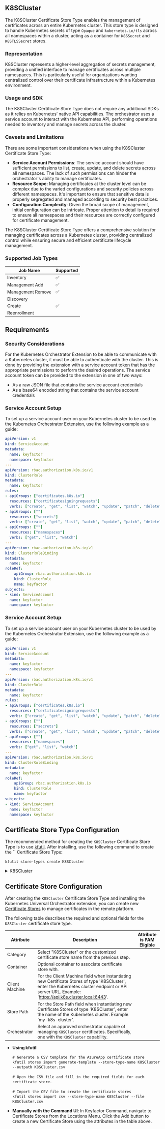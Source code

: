 ## K8SCluster

The K8SCluster Certificate Store Type enables the management of certificates across an entire Kubernetes cluster. This store type is designed to handle Kubernetes secrets of type `Opaque` and `kubernetes.io/tls` across all namespaces within a cluster, acting as a container for `K8SSecret` and `K8STLSSecret` stores.

### Representation

K8SCluster represents a higher-level aggregation of secrets management, providing a unified interface to manage certificates across multiple namespaces. This is particularly useful for organizations wanting centralized control over their certificate infrastructure within a Kubernetes environment.

### Usage and SDK

The K8SCluster Certificate Store Type does not require any additional SDKs as it relies on Kubernetes’ native API capabilities. The orchestrator uses a service account to interact with the Kubernetes API, performing operations needed to inventory and manage secrets across the cluster.

### Caveats and Limitations

There are some important considerations when using the K8SCluster Certificate Store Type:

- **Service Account Permissions**: The service account should have sufficient permissions to list, create, update, and delete secrets across all namespaces. The lack of such permissions can hinder the orchestrator's ability to manage certificates.
- **Resource Scope**: Managing certificates at the cluster level can be complex due to the varied configurations and security policies across different namespaces. It's important to ensure that sensitive data is properly segregated and managed according to security best practices.
- **Configuration Complexity**: Given the broad scope of management, initial configuration can be intricate. Proper attention to detail is required to ensure all namespaces and their resources are correctly configured for certificate management.

The K8SCluster Certificate Store Type offers a comprehensive solution for managing certificates across a Kubernetes cluster, providing centralized control while ensuring secure and efficient certificate lifecycle management.



### Supported Job Types

| Job Name | Supported |
| -------- | --------- |
| Inventory | ✅ |
| Management Add | ✅ |
| Management Remove | ✅ |
| Discovery |  |
| Create | ✅ |
| Reenrollment |  |

## Requirements

### Security Considerations
For the Kubernetes Orchestrator Extension to be able to communicate with a Kubernetes cluster, it must
be able to authenticate with the cluster.  This is done by providing the extension with a service account
token that has the appropriate permissions to perform the desired operations. The service account token
can be provided to the extension in one of two ways:
- As a raw JSON file that contains the service account credentials
- As a base64 encoded string that contains the service account credentials

### Service Account Setup
To set up a service account user on your Kubernetes cluster to be used by the Kubernetes Orchestrator Extension, use the following example as a guide:
```yaml
apiVersion: v1
kind: ServiceAccount
metadata:
  name: keyfactor
  namespace: keyfactor
---
apiVersion: rbac.authorization.k8s.io/v1
kind: ClusterRole
metadata:
  name: keyfactor
rules:
- apiGroups: ["certificates.k8s.io"]
  resources: ["certificatesigningrequests"]
  verbs: ["create", "get", "list", "watch", "update", "patch", "delete"]
- apiGroups: [""]
  resources: ["secrets"]
  verbs: ["create", "get", "list", "watch", "update", "patch", "delete"]
- apiGroups: [""]
  resources: ["namespaces"]
  verbs: ["get", "list", "watch"]
---
apiVersion: rbac.authorization.k8s.io/v1
kind: ClusterRoleBinding
metadata:
  name: keyfactor
roleRef:
    apiGroup: rbac.authorization.k8s.io
    kind: ClusterRole
    name: keyfactor
subjects:
- kind: ServiceAccount
  name: keyfactor
  namespace: keyfactor
```

### Service Account Setup
To set up a service account user on your Kubernetes cluster to be used by the Kubernetes Orchestrator Extension, use the following example as a guide:
```yaml
apiVersion: v1
kind: ServiceAccount
metadata:
  name: keyfactor
  namespace: keyfactor
---
apiVersion: rbac.authorization.k8s.io/v1
kind: ClusterRole
metadata:
  name: keyfactor
rules:
- apiGroups: ["certificates.k8s.io"]
  resources: ["certificatesigningrequests"]
  verbs: ["create", "get", "list", "watch", "update", "patch", "delete"]
- apiGroups: [""]
  resources: ["secrets"]
  verbs: ["create", "get", "list", "watch", "update", "patch", "delete"]
- apiGroups: [""]
  resources: ["namespaces"]
  verbs: ["get", "list", "watch"]
---
apiVersion: rbac.authorization.k8s.io/v1
kind: ClusterRoleBinding
metadata:
  name: keyfactor
roleRef:
    apiGroup: rbac.authorization.k8s.io
    kind: ClusterRole
    name: keyfactor
subjects:
- kind: ServiceAccount
  name: keyfactor
  namespace: keyfactor
```



## Certificate Store Type Configuration

The recommended method for creating the `K8SCluster` Certificate Store Type is to use [kfutil](https://github.com/Keyfactor/kfutil). After installing, use the following command to create the `` Certificate Store Type:

```shell
kfutil store-types create K8SCluster
```

<details><summary>K8SCluster</summary>

Create a store type called `K8SCluster` with the attributes in the tables below:

### Basic Tab
| Attribute | Value | Description |
| --------- | ----- | ----- |
| Name | K8SCluster | Display name for the store type (may be customized) |
| Short Name | K8SCluster | Short display name for the store type |
| Capability | K8SCluster | Store type name orchestrator will register with. Check the box to allow entry of value |
| Supported Job Types (check the box for each) | Add, Discovery, Remove | Job types the extension supports |
| Supports Add | ✅ | Check the box. Indicates that the Store Type supports Management Add |
| Supports Remove | ✅ | Check the box. Indicates that the Store Type supports Management Remove |
| Supports Discovery |  |  Indicates that the Store Type supports Discovery |
| Supports Reenrollment |  |  Indicates that the Store Type supports Reenrollment |
| Supports Create | ✅ | Check the box. Indicates that the Store Type supports store creation |
| Needs Server | ✅ | Determines if a target server name is required when creating store |
| Blueprint Allowed |  | Determines if store type may be included in an Orchestrator blueprint |
| Uses PowerShell |  | Determines if underlying implementation is PowerShell |
| Requires Store Password |  | Determines if a store password is required when configuring an individual store. |
| Supports Entry Password |  | Determines if an individual entry within a store can have a password. |

The Basic tab should look like this:

![K8SCluster Basic Tab](../docsource/images/K8SCluster-basic-store-type-dialog.png)

### Advanced Tab
| Attribute | Value | Description |
| --------- | ----- | ----- |
| Supports Custom Alias | Required | Determines if an individual entry within a store can have a custom Alias. |
| Private Key Handling | Optional | This determines if Keyfactor can send the private key associated with a certificate to the store. Required because IIS certificates without private keys would be invalid. |
| PFX Password Style | Default | 'Default' - PFX password is randomly generated, 'Custom' - PFX password may be specified when the enrollment job is created (Requires the Allow Custom Password application setting to be enabled.) |

The Advanced tab should look like this:

![K8SCluster Advanced Tab](../docsource/images/K8SCluster-advanced-store-type-dialog.png)

### Custom Fields Tab
Custom fields operate at the certificate store level and are used to control how the orchestrator connects to the remote target server containing the certificate store to be managed. The following custom fields should be added to the store type:

| Name | Display Name | Type | Default Value/Options | Required | Description |
| ---- | ------------ | ---- | --------------------- | -------- | ----------- |


The Custom Fields tab should look like this:

![K8SCluster Custom Fields Tab](../docsource/images/K8SCluster-custom-fields-store-type-dialog.png)



</details>

## Certificate Store Configuration

After creating the `K8SCluster` Certificate Store Type and installing the Kubernetes Universal Orchestrator extension, you can create new [Certificate Stores](https://software.keyfactor.com/Core-OnPrem/Current/Content/ReferenceGuide/Certificate%20Stores.htm?Highlight=certificate%20store) to manage certificates in the remote platform.

The following table describes the required and optional fields for the `K8SCluster` certificate store type.

| Attribute | Description | Attribute is PAM Eligible |
| --------- | ----------- | ------------------------- |
| Category | Select "K8SCluster" or the customized certificate store name from the previous step. | |
| Container | Optional container to associate certificate store with. | |
| Client Machine | For the Client Machine field when instantiating new Certificate Stores of type 'K8SCluster', enter the Kubernetes cluster endpoint or API server URL. Example: 'https://api.k8s.cluster.local:6443'. | |
| Store Path | For the Store Path field when instantiating new Certificate Stores of type 'K8SCluster', enter the name of the Kubernetes cluster. Example: 'my-k8s-cluster'. | |
| Orchestrator | Select an approved orchestrator capable of managing `K8SCluster` certificates. Specifically, one with the `K8SCluster` capability. | |

* **Using kfutil**

    ```shell
    # Generate a CSV template for the AzureApp certificate store
    kfutil stores import generate-template --store-type-name K8SCluster --outpath K8SCluster.csv

    # Open the CSV file and fill in the required fields for each certificate store.

    # Import the CSV file to create the certificate stores
    kfutil stores import csv --store-type-name K8SCluster --file K8SCluster.csv
    ```

* **Manually with the Command UI**: In Keyfactor Command, navigate to Certificate Stores from the Locations Menu. Click the Add button to create a new Certificate Store using the attributes in the table above.